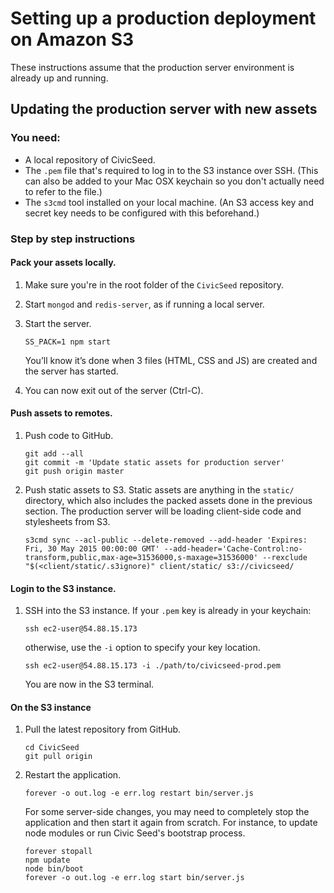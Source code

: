 # Setting up a production deployment on Amazon S3

These instructions assume that the production server environment is already up and running.

## Updating the production server with new assets

### You need:

* A local repository of CivicSeed.
* The `.pem` file that's required to log in to the S3 instance over SSH. (This can also be added to your Mac OSX keychain so you don't actually need to refer to the file.)
* The `s3cmd` tool installed on your local machine. (An S3 access key and secret key needs to be configured with this beforehand.)

### Step by step instructions

#### Pack your assets locally.

1. Make sure you're in the root folder of the `CivicSeed` repository.
2. Start `mongod` and `redis-server`, as if running a local server.
3. Start the server.

   ```
   SS_PACK=1 npm start
   ```
   You’ll know it’s done when 3 files (HTML, CSS and JS) are created and the server has started.

4. You can now exit out of the server (Ctrl-C).

#### Push assets to remotes.

1. Push code to GitHub.

   ```
   git add --all
   git commit -m 'Update static assets for production server'
   git push origin master
   ```

2. Push static assets to S3. Static assets are anything in the `static/` directory, which also includes the packed assets done in the previous section. The production server will be loading client-side code and stylesheets from S3.

   ```
   s3cmd sync --acl-public --delete-removed --add-header 'Expires: Fri, 30 May 2015 00:00:00 GMT' --add-header='Cache-Control:no-transform,public,max-age=31536000,s-maxage=31536000' --rexclude "$(<client/static/.s3ignore)" client/static/ s3://civicseed/
   ```

#### Login to the S3 instance.

1. SSH into the S3 instance. If your `.pem` key is already in your keychain:

   ```
   ssh ec2-user@54.88.15.173
   ```
   otherwise, use the `-i` option to specify your key location.
   ```
   ssh ec2-user@54.88.15.173 -i ./path/to/civicseed-prod.pem
   ```

   You are now in the S3 terminal.

#### On the S3 instance

1. Pull the latest repository from GitHub.

   ```
   cd CivicSeed
   git pull origin
   ```
2. Restart the application.

   ```
   forever -o out.log -e err.log restart bin/server.js
   ```

   For some server-side changes, you may need to completely stop the application and then start it again from scratch. For instance, to update node modules or run Civic Seed's bootstrap process.

   ```
   forever stopall
   npm update
   node bin/boot
   forever -o out.log -e err.log start bin/server.js
   ```
